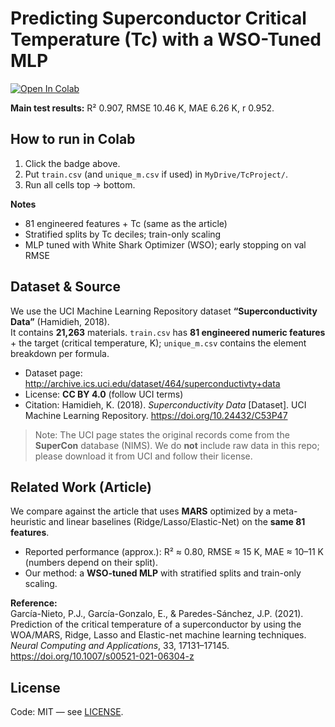 # Predicting Superconductor Critical Temperature (Tc) with a WSO-Tuned MLP

[![Open In Colab](https://colab.research.google.com/assets/colab-badge.svg)](
  https://colab.research.google.com/github/MedBelhoucha/tc-prediction/blob/main/notebooks/Predicting_Superconductor_Tc.ipynb
)

**Main test results:** R² 0.907, RMSE 10.46 K, MAE 6.26 K, r 0.952.

## How to run in Colab
1. Click the badge above.
2. Put `train.csv` (and `unique_m.csv` if used) in `MyDrive/TcProject/`.
3. Run all cells top → bottom.

**Notes**
- 81 engineered features + Tc (same as the article)
- Stratified splits by Tc deciles; train-only scaling
- MLP tuned with White Shark Optimizer (WSO); early stopping on val RMSE

## Dataset & Source

We use the UCI Machine Learning Repository dataset **“Superconductivity Data”** (Hamidieh, 2018).  
It contains **21,263** materials. `train.csv` has **81 engineered numeric features** + the target (critical temperature, K); `unique_m.csv` contains the element breakdown per formula.

- Dataset page: http://archive.ics.uci.edu/dataset/464/superconductivty+data
- License: **CC BY 4.0** (follow UCI terms)
- Citation: Hamidieh, K. (2018). *Superconductivity Data* [Dataset]. UCI Machine Learning Repository. https://doi.org/10.24432/C53P47

> Note: The UCI page states the original records come from the **SuperCon** database (NIMS). We do **not** include raw data in this repo; please download it from UCI and follow their license.

## Related Work (Article)

We compare against the article that uses **MARS** optimized by a meta-heuristic and linear baselines (Ridge/Lasso/Elastic-Net) on the **same 81 features**.

- Reported performance (approx.): R² ≈ 0.80, RMSE ≈ 15 K, MAE ≈ 10–11 K (numbers depend on their split).
- Our method: a **WSO-tuned MLP** with stratified splits and train-only scaling.

**Reference:**  
García-Nieto, P.J., García-Gonzalo, E., & Paredes-Sánchez, J.P. (2021). Prediction of the critical temperature of a superconductor by using the WOA/MARS, Ridge, Lasso and Elastic-net machine learning techniques. *Neural Computing and Applications*, 33, 17131–17145. https://doi.org/10.1007/s00521-021-06304-z


## License
Code: MIT — see [LICENSE](./LICENSE).
